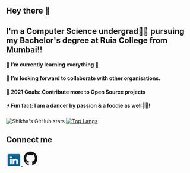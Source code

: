 ## Hey there 👋

## I'm a Computer Science undergrad👩‍💻 pursuing my Bachelor's degree at Ruia College from Mumbai!!
#### 🌱 I’m currently learning everything 🤣
#### 👯 I’m looking forward to collaborate with other organisations.
#### 🚀 2021 Goals: Contribute more to Open Source projects
#### ⚡ Fun fact: I am a dancer by passion & a foodie as well🍕😂!   
 ![Shikha's GitHub stats](https://github-readme-stats.vercel.app/api?username=shikha12264&show_icons=true&theme=dracula) 
 [![Top Langs](https://github-readme-stats.vercel.app/api/top-langs/?username=shikha12264&layout=compact)](https://github.com/shikha12264/github-readme-stats)

## Connect me 

<a href = "https://www.linkedin.com/in/shikha-singh-905b431a6/"><img src= "icons/linkedin.PNG" alt = "Linkedin"/> </a>
<a href = "https://github.com/shikha12264"> <img src= "icons/github.PNG" alt = "Github"/></a>
